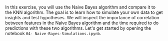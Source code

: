 In this exercise, you will use the Naive Bayes algorithm and compare it to the KNN algorithm. The goal is to learn how to simulate your own data to get insights and test hypotheses. We will inspect the importance of correlation between features in the Naive Bayes algorithm and the time required to do predictions with these two algorithms. Let's get started by opening the notebook `04- Naive-Bayes-Simulations.ipynb`.
